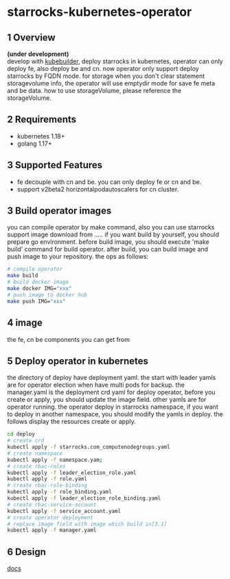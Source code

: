 # starrocks-kubernetes-operator

## 1 Overview
**(under development)**  
develop with [kubebuilder](https://github.com/kubernetes-sigs/kubebuilder), deploy starrocks in kubernetes,
operator can only deploy fe, also deploy be and cn. now operator only support deploy starrocks by FQDN mode. for storage when you don't clear statement storagevolume info, 
the operator will use emptydir mode for save fe meta and be data. how to use storageVolume, please reference the storageVolume.

## 2 Requirements
 * kubernetes 1.18+
 * golang 1.17+

## 3 Supported Features
* fe decouple with cn and be. you can only deploy fe or cn and be.
* support v2beta2 horizontalpodautoscalers for cn cluster.

## 3 Build operator images
you can compile operator by make command, also you can use starrocks support image download from .....
if you want build by yourself, you should prepare go environment.
before build image, you should execute 'make build' command for build operator. 
after build, you can build image and push image to your repository. the ops as follows:

```bash
# compile operator
make build 
# build docker image
make docker IMG="xxx"
# push image to docker hub
make push IMG="xxx"
```
## 4 image 
the fe, cn be components you can get from 

## 5 Deploy operator in kubernetes
the directory of deploy have deployment yaml.
the start with leader yamls are for operator election when have multi pods for backup.
the manager.yaml is the deployment crd yaml for deploy operator, before you create or apply, you should update the image field.
other yamls are for operator running.
the operator deploy in starrocks namespace, if you want to deploy in another namespace, you should modify the yamls in deploy.
the follows display the resources create or apply.
```bash
cd deploy
# create crd
kubectl apply -f starrocks.com_computenodegroups.yaml
# create namespace
kubectl apply -f namespace.yam;
# create rbac-roles
kubectl apply -f leader_election_role.yaml
kubectl apply -f role.yaml
# create rbac-role-binding
kubectl apply -f role_binding.yaml
kubectl apply -f leader_election_role_binding.yaml
# create rbac-service-account
kubectl apply -f service_account.yaml
# create operator deployment
# replace image field with image which build in[3.1]
kubectl apply -f manager.yaml
```

## 6 Design
[docs](./doc)
